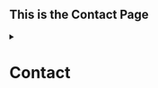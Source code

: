 <!DOCTYPE html>
<html>
  <head>
    
  </head>
  <body>
        <h2>This is the Contact Page</h2>
    <details>
      <summary><h1>Contact</h1></summary>
    <p>If you have any queries or would like to contact us you can click on the links below</p>
  <li>E-mail</li>
  <p>Wheelsonfire@hotmail.ie</p>
  <li>Phone Number</li> <span class="tel">085493065</span>
  </section>
    </details>
  
  </body>
</html>
